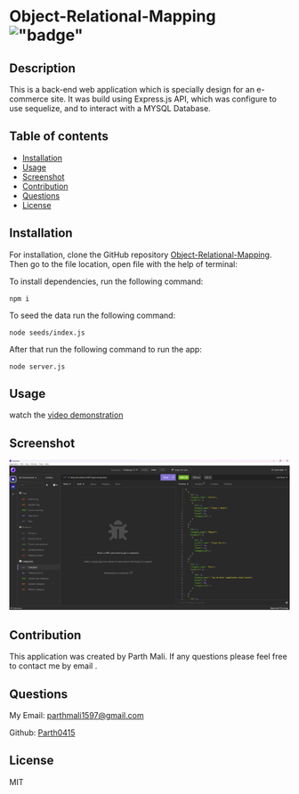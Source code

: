 # Object-Relational-Mapping !["badge"](https://img.shields.io/badge/license-MIT-green)

## Description

This is a back-end web application which is specially design for an e-commerce site. It was build using Express.js API, which was configure to use sequelize, and to interact with a MYSQL Database.

## Table of contents

- [Installation](#installation)
- [Usage](#usage)
- [Screenshot](#screenshot)
- [Contribution](#contribution)
- [Questions](#questions)
- [License](#license)

## Installation

For installation, clone the GitHub repository [Object-Relational-Mapping](https://github.com/Parth0415/Object-Relational-Mapping).
Then go to the file location, open file with the help of terminal:

 To install dependencies, run the following command:
```
npm i
```

To seed the data run the following command:
```
node seeds/index.js
```
 
 After that run the following command to run the app:
```
node server.js
```

## Usage

watch the [video demonstration]()

## Screenshot

![Challenge 13](./images/Screenshot%20.png?raw=true "Challenge 13")


## Contribution

This application was created by Parth Mali. If any questions please feel free to contact me by email .

## Questions

My Email:
[parthmali1597@gmail.com](mailto:parthmali1597@gmail.com)

Github:
[Parth0415](https://github.com/Parth0415)

## License

MIT